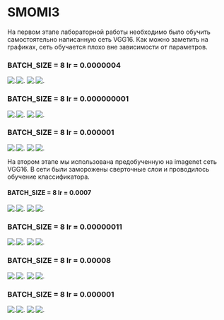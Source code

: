 # SMOMI3

На первом этапе лабораторной работы необходимо было обучить самостоятельно написанную сеть VGG16.
Как можно заметить на графиках, сеть обучается плохо вне зависимости от параметров.

 ### BATCH_SIZE = 8  lr = 0.0000004 

![.](https://github.com/VictoriaIL/SMOMI3/blob/master/1%D1%8D%D1%82%D0%B0%D0%BF/A_train_3.PNG)![.](https://github.com/VictoriaIL/SMOMI3/blob/master/1%D1%8D%D1%82%D0%B0%D0%BF/A_val_3.PNG)
![.](https://github.com/VictoriaIL/SMOMI3/blob/master/1%D1%8D%D1%82%D0%B0%D0%BF/L_train_3.PNG)![.](https://github.com/VictoriaIL/SMOMI3/blob/master/1%D1%8D%D1%82%D0%B0%D0%BF/L_val_3.PNG)

### BATCH_SIZE = 8   lr = 0.000000001

![.](https://github.com/VictoriaIL/SMOMI3/blob/master/1%D1%8D%D1%82%D0%B0%D0%BF/A_train_1.PNG)![.](https://github.com/VictoriaIL/SMOMI3/blob/master/1%D1%8D%D1%82%D0%B0%D0%BF/A_val_1.PNG)
![.](https://github.com/VictoriaIL/SMOMI3/blob/master/1%D1%8D%D1%82%D0%B0%D0%BF/L_train_1.PNG)![.](https://github.com/VictoriaIL/SMOMI3/blob/master/1%D1%8D%D1%82%D0%B0%D0%BF/L_val_1.PNG)

### BATCH_SIZE = 8   lr = 0.000001

![.](https://github.com/VictoriaIL/SMOMI3/blob/master/1%D1%8D%D1%82%D0%B0%D0%BF/A_train_4.PNG)![.](https://github.com/VictoriaIL/SMOMI3/blob/master/1%D1%8D%D1%82%D0%B0%D0%BF/A_val_4.PNG)
![.](https://github.com/VictoriaIL/SMOMI3/blob/master/1%D1%8D%D1%82%D0%B0%D0%BF/L_train_4.PNG)![.](https://github.com/VictoriaIL/SMOMI3/blob/master/1%D1%8D%D1%82%D0%B0%D0%BF/L_val_4.PNG)


На втором этапе мы использована предобученную на imagenet сеть VGG16. В сети были заморожены сверточные слои и проводилось обучение классификатора.

#### BATCH_SIZE = 8   lr = 0.0007

![.](https://github.com/VictoriaIL/SMOMI3/blob/master/2%D1%8D%D1%82%D0%B0%D0%BF/A_train_3.PNG)![.](https://github.com/VictoriaIL/SMOMI3/blob/master/2%D1%8D%D1%82%D0%B0%D0%BF/A_val_3.PNG)
![.](https://github.com/VictoriaIL/SMOMI3/blob/master/2%D1%8D%D1%82%D0%B0%D0%BF/L_train_3.PNG)![.](https://github.com/VictoriaIL/SMOMI3/blob/master/2%D1%8D%D1%82%D0%B0%D0%BF/L_val_3.PNG)

### BATCH_SIZE = 8   lr = 0.00000011

![.](https://github.com/VictoriaIL/SMOMI3/blob/master/2%D1%8D%D1%82%D0%B0%D0%BF/A_train_1.PNG)![.](https://github.com/VictoriaIL/SMOMI3/blob/master/2%D1%8D%D1%82%D0%B0%D0%BF/A_val_1.PNG)
![.](https://github.com/VictoriaIL/SMOMI3/blob/master/2%D1%8D%D1%82%D0%B0%D0%BF/L_train_1.PNG)![.](https://github.com/VictoriaIL/SMOMI3/blob/master/2%D1%8D%D1%82%D0%B0%D0%BF/L_val_1.PNG)

### BATCH_SIZE = 8   lr = 0.00008

![.](https://github.com/VictoriaIL/SMOMI3/blob/master/2%D1%8D%D1%82%D0%B0%D0%BF/A_train_2.PNG)![.](https://github.com/VictoriaIL/SMOMI3/blob/master/2%D1%8D%D1%82%D0%B0%D0%BF/A_val_2.PNG)
![.](https://github.com/VictoriaIL/SMOMI3/blob/master/2%D1%8D%D1%82%D0%B0%D0%BF/L_train_2.PNG)![.](https://github.com/VictoriaIL/SMOMI3/blob/master/2%D1%8D%D1%82%D0%B0%D0%BF/L_val_2.PNG)

### BATCH_SIZE = 8   lr = 0.000001

![.](https://github.com/VictoriaIL/SMOMI3/blob/master/2%D1%8D%D1%82%D0%B0%D0%BF/A_train_4.PNG)![.](https://github.com/VictoriaIL/SMOMI3/blob/master/2%D1%8D%D1%82%D0%B0%D0%BF/A_val_4.PNG)
![.](https://github.com/VictoriaIL/SMOMI3/blob/master/2%D1%8D%D1%82%D0%B0%D0%BF/L_train_4.PNG)![.](https://github.com/VictoriaIL/SMOMI3/blob/master/2%D1%8D%D1%82%D0%B0%D0%BF/L_val_4.PNG)





